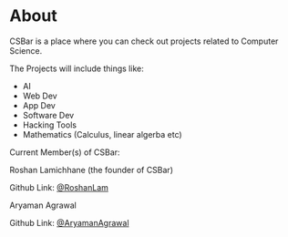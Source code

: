 # About
CSBar is a place where you can check out projects related to Computer Science. 

The Projects will include things like:

* AI 
* Web Dev
* App Dev
* Software Dev
* Hacking Tools
* Mathematics (Calculus, linear algerba etc)

Current Member(s) of CSBar:

Roshan Lamichhane (the founder of CSBar)

Github Link:  [@RoshanLam](https://github.com/roshanlam)

Aryaman Agrawal

Github Link: [@AryamanAgrawal](https://github.com/AryamanAgrawal)
